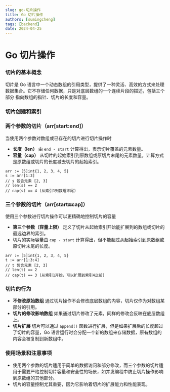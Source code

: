 ```yaml
---
slug: go-切片操作
title: Go 切片操作
authors: [sumingcheng]
tags: [backend]
date: 2024-04-25
---
```


# Go 切片操作

### 切片的基本概念

切片是 Go 语言中一个动态数组的引用类型，提供了一种灵活、高效的方式来处理数据集合。它不存储任何数据，只是对底层数组的一个连续片段的描述，包括三个部分 指向数组的指针、切片的长度和容量。

### 切片创建和索引

### 两个参数的切片（arr[start:end]）

当使用两个参数对数组或已存在的切片进行切片操作时

- **长度（len）** 由 `end - start` 计算得出，表示切片覆盖的元素数量。
- **容量（cap）** 从切片的起始索引到原数组或原切片末尾的元素数量。计算方式是原数组或切片的长度减去切片的起始索引。

```
arr := [5]int{1, 2, 3, 4, 5}
s := arr[1:3]
// s 包含元素 [2, 3]
// len(s) == 2
// cap(s) == 4 (从索引1到数组末尾)

```

### 三个参数的切片（arr[start:end:cap]）

使用三个参数进行切片操作可以更精确地控制切片的容量

- **第三个参数（容量上限）** 定义了切片从起始索引开始能扩展到的数组或切片的最远边界的索引。
- 切片的实际容量由 `cap - start` 计算得出，但不能超过从起始索引到原数组或原切片末尾的长度。

```
arr := [5]int{1, 2, 3, 4, 5}
t := arr[1:3:4]
// t 包含元素 [2, 3]
// len(t) == 2
// cap(t) == 3 (从索引1开始，可以扩展到索引4之前)

```

### 切片的行为

- **不修改原始数组** 通过切片操作不会修改底层数组的内容，切片仅作为对数组某部分的引用。
- **切片的修改影响数组** 如果通过切片修改了元素，同样的修改会反映在底层数组上。
- **切片扩展** 切片可以通过 `append()` 函数进行扩展，但是如果扩展后的长度超过了切片的容量，Go 语言运行时会分配一个新的数组来存储数据，原有数组的内容会被复制到新数组中。

### 使用场景和注意事项

- 使用两个参数的切片适用于简单的数据访问和部分修改，而三个参数的切片适用于需要严格控制切片容量和安全性的场景，如并发编程中防止切片操作影响到原数组的其他部分。
- 切片的容量控制尤其重要，因为它影响着切片的扩展能力和性能表现。
